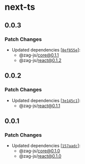 # next-ts

## 0.0.3

### Patch Changes

- Updated dependencies [[`8ef855e`](https://github.com/chakra-ui/zag/commit/8ef855efdf8aaca4355c816cc446bc745e34ec54)]:
  - @zag-js/core@0.1.1
  - @zag-js/react@0.1.2

## 0.0.2

### Patch Changes

- Updated dependencies [[`3e145c1`](https://github.com/chakra-ui/zag/commit/3e145c185d598766aae420f724c7759390cb0404)]:
  - @zag-js/react@0.1.1

## 0.0.1

### Patch Changes

- Updated dependencies [[`157aadc`](https://github.com/chakra-ui/zag/commit/157aadc3ac572d2289432efe32ae3f15a2be4ad1)]:
  - @zag-js/core@0.1.0
  - @zag-js/react@0.1.0
